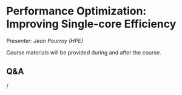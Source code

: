 # Performance Optimization: Improving Single-core Efficiency

*Presenter: Jean Pourroy (HPE)*

Course materials will be provided during and after the course.

<!--
Temporary location of materials (for the lifetime of the training project):

-   Slides: `/project/project_465001098/Slides/HPE/13_cpu_performance_optimization.pdf`
-->

<!--
Archived materials on LUMI:

-   Slides: `/appl/local/training/4day-20241028/files/LUMI-4day-20241028-4_03_Performance_Optimization_Improving_Single_Core.pdf`

-   Recording: `/appl/local/training/4day-20241028/recordings/4_03_Performance_Optimization_Improving_Single_Core.mp4`

These materials can only be distributed to actual users of LUMI (active user account).
-->


## Q&A

/
